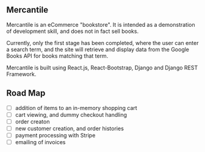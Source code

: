 ## Mercantile

Mercantile is an eCommerce "bookstore". It is intended as a demonstration of development skill, and does not in fact sell books.

Currently, only the first stage has been completed, where the user can enter a search term, and the site will
retrieve and display data from the Google Books API for books matching that term.

Mercantile is built using React.js, React-Bootstrap, Django and Django REST Framework. 

## Road Map

- [ ] addition of items to an in-memory shopping cart 
- [ ] cart viewing, and dummy checkout handling
- [ ] order creaton  
- [ ] new customer creation, and order histories
- [ ] payment processing with Stripe
- [ ] emailing of invoices